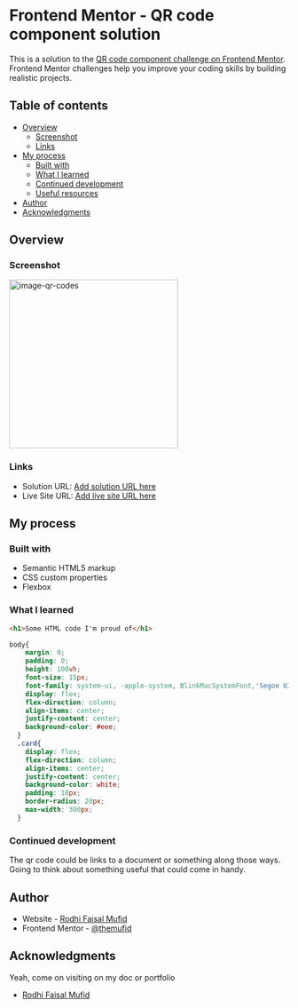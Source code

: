 # Frontend Mentor - QR code component solution

This is a solution to the [QR code component challenge on Frontend Mentor](https://www.frontendmentor.io/challenges/qr-code-component-iux_sIO_H). Frontend Mentor challenges help you improve your coding skills by building realistic projects. 

## Table of contents

- [Overview](#overview)
  - [Screenshot](#screenshot)
  - [Links](#links)
- [My process](#my-process)
  - [Built with](#built-with)
  - [What I learned](#what-i-learned)
  - [Continued development](#continued-development)
  - [Useful resources](#useful-resources)
- [Author](#author)
- [Acknowledgments](#acknowledgments)

## Overview

### Screenshot

<img width="304" alt="image-qr-codes" src="https://user-images.githubusercontent.com/111524042/215054308-1c28bf5f-f45f-48da-800f-61ac2326ec94.png">


### Links

- Solution URL: [Add solution URL here](https://your-solution-url.com)
- Live Site URL: [Add live site URL here](https://your-live-site-url.com)

## My process

### Built with

- Semantic HTML5 markup
- CSS custom properties
- Flexbox

### What I learned

```html
<h1>Some HTML code I'm proud of</h1>
```
```css
body{
    margin: 0;
    padding: 0;
    height: 100vh;
    font-size: 15px;
    font-family: system-ui, -apple-system, BlinkMacSystemFont,'Segoe UI', Roboto, Oxygen, Ubuntu, Cantarell, 'Open Sans',         'Helvetica Neue', sans-serif;
    display: flex;
    flex-direction: column;
    align-items: center;
    justify-content: center;
    background-color: #eee;
  }
  .card{
    display: flex;
    flex-direction: column;
    align-items: center;
    justify-content: center;
    background-color: white;
    padding: 10px;
    border-radius: 20px;
    max-width: 300px;
  }
```

### Continued development

The qr code could be links to a document or something along those ways. Going to think about something useful that could come in handy.

## Author

- Website - [Rodhi Faisal Mufid](https://dev.to/themufid)
- Frontend Mentor - [@themufid](https://www.frontendmentor.io/profile/themufid)

## Acknowledgments

Yeah, come on visiting on my doc or portfolio
- [Rodhi Faisal Mufid](https://www.linkedin.com/in/rodhifaisalmufid)
